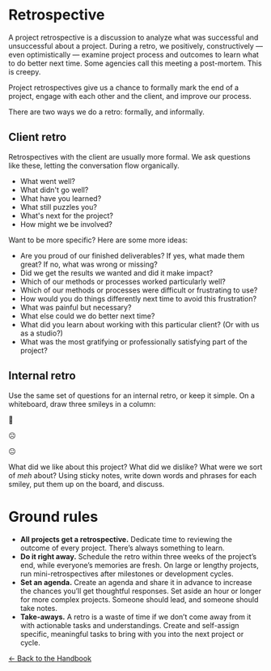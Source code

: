 # Retrospective

A project retrospective is a discussion to analyze what was successful and unsuccessful about a project. During a retro, we positively, constructively — even optimistically — examine project process and outcomes to learn what to do better next time. Some agencies call this meeting a post-mortem. This is creepy.

Project retrospectives give us a chance to formally mark the end of a project, engage with each other and the client, and improve our process.

There are two ways we do a retro: formally, and informally.

## Client retro

Retrospectives with the client are usually more formal. We ask questions like these, letting the conversation flow organically.

- What went well?
- What didn't go well?
- What have you learned?
- What still puzzles you?
- What's next for the project?
- How might we be involved?

Want to be more specific? Here are some more ideas:

- Are you proud of our finished deliverables? If yes, what made them great? If no, what was wrong or missing?
- Did we get the results we wanted and did it make impact?
- Which of our methods or processes worked particularly well?
- Which of our methods or processes were difficult or frustrating to use?
- How would you do things differently next time to avoid this frustration?
- What was painful but necessary?
- What else could we do better next time?
- What did you learn about working with this particular client? (Or with us as a studio?)
- What was the most gratifying or professionally satisfying part of the project?

## Internal retro

Use the same set of questions for an internal retro, or keep it simple. On a whiteboard, draw three smileys in a column:

🙂 

☹️ 

😐 

What did we like about this project? What did we dislike? What were we sort of _meh_ about? Using sticky notes, write down words and phrases for each smiley, put them up on the board, and discuss.

# Ground rules

- **All projects get a retrospective.** Dedicate time to reviewing the outcome of every project. There’s always something to learn.
- **Do it right away.** Schedule the retro within three weeks of the project’s end, while everyone’s memories are fresh. On large or lengthy projects, run mini-retrospectives after milestones or development cycles.
- **Set an agenda.** Create an agenda and share it in advance to increase the chances you’ll get thoughtful responses. Set aside an hour or longer for more complex projects. Someone should lead, and someone should take notes.
- **Take-aways.** A retro is a waste of time if we don’t come away from it with actionable tasks and understandings. Create and self-assign specific, meaningful tasks to bring with you into the next project or cycle.


[← Back to the Handbook](././)